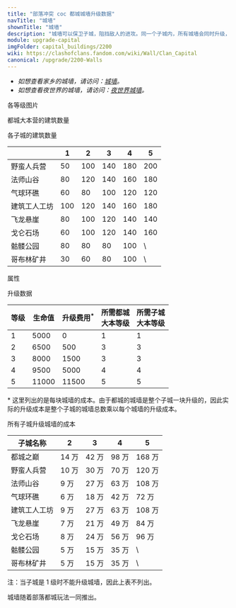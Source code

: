 ```yaml
---
title: "部落冲突 coc 都城城墙升级数据"
navTitle: "城墙"
shownTitle: "城墙"
description: "城墙可以保卫子城，阻挡敌人的进攻。同一个子城内，所有城墙会同时升级，等级始终保持一致。 同心建设，并肩战斗，子城城墙，同步升级！"
module: upgrade-capital
imgFolder: capital_buildings/2200
wiki: https://clashofclans.fandom.com/wiki/Wall/Clan_Capital
canonical: /upgrade/2200-Walls
---
```


- *如想查看家乡的城墙，请访问：[城墙](/upgrade/0300-Walls)。*
- *如想查看夜世界的城墙，请访问：[夜世界城墙](/upgrade/110c-Walls)。*

<UnitInfo :folder="$frontmatter.imgFolder" imgSrc="Wall5.png" :imgAlt="$frontmatter.navTitle"
    description="城墙可以保卫子城，阻挡敌人的进攻。<br>同一个子城内，所有城墙会同时升级，等级始终保持一致。同心建设，并肩战斗，子城城墙，同步升级！"
    :isSmallImg="true" />

<SmallTitle>各等级图片</SmallTitle>

<Panel>
    <UnitImgGroup title="常规模型" :folder="$frontmatter.imgFolder">
        <UnitImg imgTitle="废墟" imgSrc="Wall_Ruin.png" />
        <UnitImg imgTitle="1 级" imgSrc="Wall1.png" />
        <UnitImg imgTitle="2 级" imgSrc="Wall2.png" />
        <UnitImg imgTitle="3 级" imgSrc="Wall3.png" />
        <UnitImg imgTitle="4 级" imgSrc="Wall4.png" />
        <UnitImg imgTitle="5 级" imgSrc="Wall5.png" />
    </UnitImgGroup>
    <UnitImgGroup title="在角落的城墙" :folder="$frontmatter.imgFolder">
        <UnitImg imgTitle="废墟" imgSrc="Wall_Ruin.png" />
        <UnitImg imgTitle="1 级" imgSrc="Wall1_Corner.png" />
        <UnitImg imgTitle="2 级" imgSrc="Wall2_Corner.png" />
        <UnitImg imgTitle="3 级" imgSrc="Wall3_Corner.png" />
        <UnitImg imgTitle="4 级" imgSrc="Wall4_Corner.png" />
        <UnitImg imgTitle="5 级" imgSrc="Wall5_Corner.png" />
    </UnitImgGroup>
</Panel>

<SmallTitle>都城大本营的建筑数量</SmallTitle>

<BuildingNum>
    <BuildingNumRow title="大本等级" num=" 1,   2,   3,   4,   5,   6,   7,   8, 9 - 10" />
    <BuildingNumRow title="建筑数量" num="80, 120, 160, 180, 200, 220, 240, 260,    280" />
</BuildingNum>

<SmallTitle>各子城的建筑数量</SmallTitle>

<DistrictTable>

|             |   1   |   2   |   3   |   4   |   5   |
|     ---     |  ---  |  ---  |  ---  |  ---  |  ---  |
|  野蛮人兵营  |   50  |  100  |  140  |  180  |  200  |
|   法师山谷   |   80  |  120  |  140  |  160  |  180  |
|   气球环礁   |   60  |   80  |  100  |  120  |  120  |
| 建筑工人工坊 |  100  |  120  |  140  |  160  |  180  |
|   飞龙悬崖   |   80  |  100  |  120  |  140  |  140  |
|   戈仑石场   |   60  |  100  |  120  |  140  |  160  |
|   骷髅公园   |   80  |   80  |   80  |  100  |   \   |
|  哥布林矿井  |   30  |   60  |   80  |  100  |   \   |

</DistrictTable>

<SmallTitle>属性</SmallTitle>

<UnitProperties>
    <UnitProperty pKey="占地面积" pValue="1×1" />
</UnitProperties>

<SmallTitle>升级数据</SmallTitle>

<script setup>
const tableExtraInfo = [
    {
        "column": 2,
        "type": "cost",
        "icon": "Gold3",
        "noGoldPass": true
    }
];
</script>

<UnitTable :tableExtraInfo="tableExtraInfo">

| 等级 | 生命值 |升级费用<sup>*</sup>|所需都城<br>大本等级|所需子城<br>大本等级|
| ---- |  ---  |        ---        |        ---        |        ---        |
|   1  |  5000 |           0       |         1         |         1         |
|   2  |  6500 |         500       |         3         |         3         |
|   3  |  8000 |        1500       |         3         |         3         |
|   4  |  9500 |        5000       |         4         |         4         |
|   5  | 11000 |       11500       |         5         |         5         |
</UnitTable>

\* 这里列出的是每块城墙的成本。由于都城的城墙是整个子城一块升级的，因此实际的升级成本是整个子城的城墙总数乘以每个城墙的升级成本。

<SmallTitle>所有子城升级城墙的成本</SmallTitle>

<DistrictTable>

|   子城名称   |     2    |    3   |     4    |     5    |
|     ---     |    ---   |   ---   |    ---   |   ---   |
|   都城之巅   |   14 万  |  42 万  |   98 万  |  168 万  |
|  野蛮人兵营  |   10 万  |  30 万  |   70 万  |  120 万  |
|   法师山谷   |    9 万  |  27 万  |   63 万  |  108 万  |
|   气球环礁   |    6 万  |  18 万  |   42 万  |   72 万  |
| 建筑工人工坊 |    9 万  |  27 万  |   63 万  |  108 万  |
|   飞龙悬崖   |    7 万  |  21 万  |   49 万  |   84 万  |
|   戈仑石场   |    8 万  |  24 万  |   56 万  |   96 万  |
|   骷髅公园   |    5 万  |  15 万  |   35 万  |     \    |
|  哥布林矿井  |    5 万  |  15 万  |   35 万  |     \    |

</DistrictTable>

注：当子城是 1 级时不能升级城墙，因此上表不列出。

<Timeline>
    <TimelineItem date="2022/05/02">
        <TimelineRow>城墙随着部落都城玩法一同推出。</TimelineRow>
    </TimelineItem>
    <TimelineItem :historyBottom="true" />
</Timeline>